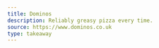 ```yaml
---
title: Dominos
description: Reliably greasy pizza every time.
source: https://www.dominos.co.uk
type: takeaway
---
```


